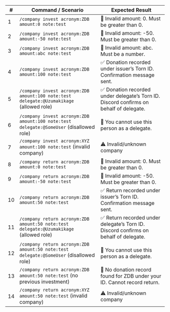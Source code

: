| #  | Command / Scenario                                                                      | Expected Result                                                                       |
| -- | --------------------------------------------------------------------------------------- | ------------------------------------------------------------------------------------- |
| 1  | `/company invest acronym:ZDB amount:0 note:test`                                        | 🚫 Invalid amount: 0. Must be greater than 0.                                         |
| 2  | `/company invest acronym:ZDB amount:-50 note:test`                                      | 🚫 Invalid amount: -50. Must be greater than 0.                                       |
| 3  | `/company invest acronym:ZDB amount:abc note:test`                                      | 🚫 Invalid amount: abc. Must be a number.                                             |
| 4  | `/company invest acronym:ZDB amount:100 note:test`                                      | ✅ Donation recorded under issuer’s Torn ID. Confirmation message sent.                |
| 5  | `/company invest acronym:ZDB amount:100 note:test delegate:@Uzumakikage` (allowed role) | ✅ Donation recorded under delegate’s Torn ID. Discord confirms on behalf of delegate. |
| 6  | `/company invest acronym:ZDB amount:100 note:test delegate:@SomeUser` (disallowed role) | 🚫 You cannot use this person as a delegate.                                          |
| 7  | `/company invest acronym:XYZ amount:100 note:test` (invalid company)                    | ⚠️ Invalid/unknown company                                                            |
| 8  | `/company return acronym:ZDB amount:0 note:test`                                        | 🚫 Invalid amount: 0. Must be greater than 0.                                         |
| 9  | `/company return acronym:ZDB amount:-50 note:test`                                      | 🚫 Invalid amount: -50. Must be greater than 0.                                       |
| 10 | `/company return acronym:ZDB amount:50 note:test`                                       | ✅ Return recorded under issuer’s Torn ID. Confirmation message sent.                  |
| 11 | `/company return acronym:ZDB amount:50 note:test delegate:@Uzumakikage` (allowed role)  | ✅ Return recorded under delegate’s Torn ID. Discord confirms on behalf of delegate.   |
| 12 | `/company return acronym:ZDB amount:50 note:test delegate:@SomeUser` (disallowed role)  | 🚫 You cannot use this person as a delegate.                                          |
| 13 | `/company return acronym:ZDB amount:50 note:test` (no previous investment)              | 🚫 No donation record found for ZDB under your ID. Cannot record return.              |
| 14 | `/company return acronym:XYZ amount:50 note:test` (invalid company)                     | ⚠️ Invalid/unknown company                                                            |
